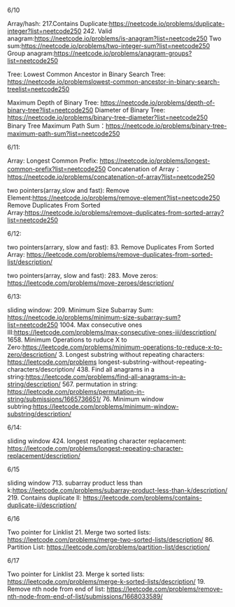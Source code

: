 
6/10

Array/hash:
217.Contains Duplicate:https://neetcode.io/problems/duplicate-integer?list=neetcode250
242. Valid anagram:https://neetcode.io/problems/is-anagram?list=neetcode250
Two sum:https://neetcode.io/problems/two-integer-sum?list=neetcode250
Group anagram:https://neetcode.io/problems/anagram-groups?list=neetcode250

Tree:
Lowest Common Ancestor in Binary Search Tree: https://neetcode.io/problemslowest-common-ancestor-in-binary-search-treelist=neetcode250

Maximum Depth of Binary Tree: https://neetcode.io/problems/depth-of-binary-tree?list=neetcode250
Diameter of Binary Tree: https://neetcode.io/problems/binary-tree-diameter?list=neetcode250  
Binary Tree Maximum Path Sum：https://neetcode.io/problems/binary-tree-maximum-path-sum?list=neetcode250

6/11:

Array:
Longest Common Prefix: https://neetcode.io/problems/longest-common-prefix?list=neetcode250
Concatenation of Array：https://neetcode.io/problems/concatenation-of-array?list=neetcode250

two pointers(array,slow and fast):
Remove Element:https://neetcode.io/problems/remove-element?list=neetcode250
Remove Duplicates From Sorted Array:https://neetcode.io/problems/remove-duplicates-from-sorted-array?list=neetcode250


6/12:

two pointers(arrary, slow and fast):
83. Remove Duplicates From Sorted Array: https://leetcode.com/problems/remove-duplicates-from-sorted-list/description/

two pointers(array, slow and fast):
283. Move zeros: https://leetcode.com/problems/move-zeroes/description/

6/13:

sliding window:
209. Minimum Size Subarray Sum: https://neetcode.io/problems/minimum-size-subarray-sum?list=neetcode250
1004. Max consecutive ones III:https://leetcode.com/problems/max-consecutive-ones-iii/description/
1658. Minimum Operations to ruduce X to Zero:https://leetcode.com/problems/minimum-operations-to-reduce-x-to-zero/description/
3. Longest substring without repeating characters: https://leetcode.com/problems longest-substring-without-repeating-characters/description/
438. Find all anagrams in a string:https://leetcode.com/problems/find-all-anagrams-in-a-string/description/
567. permutation in string: https://leetcode.com/problems/permutation-in-string/submissions/1665736651/
76. Minimum window subtring:https://leetcode.com/problems/minimum-window-substring/description/

6/14:

sliding window
424. longest repeating character replacement: https://leetcode.com/problems/longest-repeating-character-replacement/description/

6/15

sliding window
713. subarray product less than k:https://leetcode.com/problems/subarray-product-less-than-k/description/
219. Contains duplicate II: https://leetcode.com/problems/contains-duplicate-ii/description/

6/16

Two pointer for Linklist
21. Merge two sorted lists: https://leetcode.com/problems/merge-two-sorted-lists/description/
86. Partition List: https://leetcode.com/problems/partition-list/description/

6/17

Two pointer for Linklist
23. Merge k sorted lists: https://leetcode.com/problems/merge-k-sorted-lists/description/
19. Remove nth node from end of list: https://leetcode.com/problems/remove-nth-node-from-end-of-list/submissions/1668033589/
